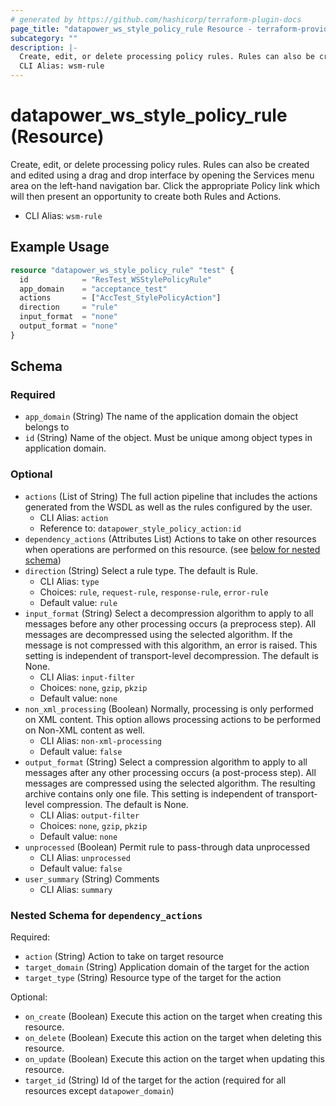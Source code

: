 ```yaml
---
# generated by https://github.com/hashicorp/terraform-plugin-docs
page_title: "datapower_ws_style_policy_rule Resource - terraform-provider-datapower"
subcategory: ""
description: |-
  Create, edit, or delete processing policy rules. Rules can also be created and edited using a drag and drop interface by opening the Services menu area on the left-hand navigation bar. Click the appropriate Policy link which will then present an opportunity to create both Rules and Actions.
  CLI Alias: wsm-rule
---
```


# datapower_ws_style_policy_rule (Resource)

Create, edit, or delete processing policy rules. Rules can also be created and edited using a drag and drop interface by opening the Services menu area on the left-hand navigation bar. Click the appropriate Policy link which will then present an opportunity to create both Rules and Actions.
  - CLI Alias: `wsm-rule`

## Example Usage

```terraform
resource "datapower_ws_style_policy_rule" "test" {
  id            = "ResTest_WSStylePolicyRule"
  app_domain    = "acceptance_test"
  actions       = ["AccTest_StylePolicyAction"]
  direction     = "rule"
  input_format  = "none"
  output_format = "none"
}
```

<!-- schema generated by tfplugindocs -->
## Schema

### Required

- `app_domain` (String) The name of the application domain the object belongs to
- `id` (String) Name of the object. Must be unique among object types in application domain.

### Optional

- `actions` (List of String) The full action pipeline that includes the actions generated from the WSDL as well as the rules configured by the user.
  - CLI Alias: `action`
  - Reference to: `datapower_style_policy_action:id`
- `dependency_actions` (Attributes List) Actions to take on other resources when operations are performed on this resource. (see [below for nested schema](#nestedatt--dependency_actions))
- `direction` (String) Select a rule type. The default is Rule.
  - CLI Alias: `type`
  - Choices: `rule`, `request-rule`, `response-rule`, `error-rule`
  - Default value: `rule`
- `input_format` (String) Select a decompression algorithm to apply to all messages before any other processing occurs (a preprocess step). All messages are decompressed using the selected algorithm. If the message is not compressed with this algorithm, an error is raised. This setting is independent of transport-level decompression. The default is None.
  - CLI Alias: `input-filter`
  - Choices: `none`, `gzip`, `pkzip`
  - Default value: `none`
- `non_xml_processing` (Boolean) Normally, processing is only performed on XML content. This option allows processing actions to be performed on Non-XML content as well.
  - CLI Alias: `non-xml-processing`
  - Default value: `false`
- `output_format` (String) Select a compression algorithm to apply to all messages after any other processing occurs (a post-process step). All messages are compressed using the selected algorithm. The resulting archive contains only one file. This setting is independent of transport-level compression. The default is None.
  - CLI Alias: `output-filter`
  - Choices: `none`, `gzip`, `pkzip`
  - Default value: `none`
- `unprocessed` (Boolean) Permit rule to pass-through data unprocessed
  - CLI Alias: `unprocessed`
  - Default value: `false`
- `user_summary` (String) Comments
  - CLI Alias: `summary`

<a id="nestedatt--dependency_actions"></a>
### Nested Schema for `dependency_actions`

Required:

- `action` (String) Action to take on target resource
- `target_domain` (String) Application domain of the target for the action
- `target_type` (String) Resource type of the target for the action

Optional:

- `on_create` (Boolean) Execute this action on the target when creating this resource.
- `on_delete` (Boolean) Execute this action on the target when deleting this resource.
- `on_update` (Boolean) Execute this action on the target when updating this resource.
- `target_id` (String) Id of the target for the action (required for all resources except `datapower_domain`)
